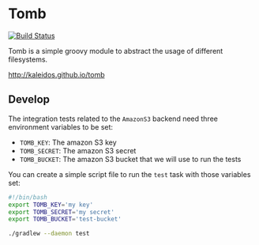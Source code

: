 # Tomb
[![Build Status](https://travis-ci.org/kaleidos/tomb.svg?branch=master)](https://travis-ci.org/kaleidos/tomb)

Tomb is a simple groovy module to abstract the usage of different filesystems.

http://kaleidos.github.io/tomb

## Develop

The integration tests related to the `AmazonS3` backend need three environment variables to be set:

* `TOMB_KEY`: The amazon S3 key
* `TOMB_SECRET`: The amazon S3 secret
* `TOMB_BUCKET`: The amazon S3 bucket that we will use to run the tests

You can create a simple script file to run the `test` task with those variables set:

```bash
#!/bin/bash
export TOMB_KEY='my key'
export TOMB_SECRET='my secret'
export TOMB_BUCKET='test-bucket'

./gradlew --daemon test
```
